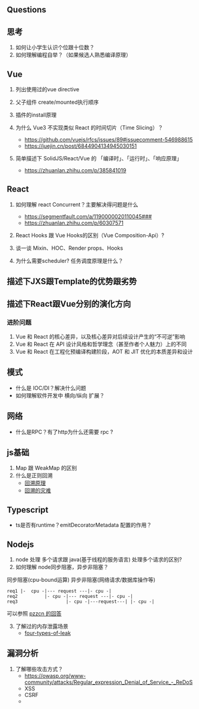 ## Questions

## 思考
1. 如何让小学生认识个位跟十位数？
2. 如何理解编程自举？（如果候选人熟悉编译原理）
## Vue

1. 列出使用过的vue directive
2. 父子组件 create/mounted执行顺序
3. 插件的install原理

4. 为什么 Vue3 不实现类似 React 的时间切片（Time Slicing）？
    * https://github.com/vuejs/rfcs/issues/89#issuecomment-546988615
    * https://juejin.cn/post/6844904134945030151

5. 简单描述下 SolidJS/React/Vue 的 「编译时」、「运行时」、「响应原理」
    * https://zhuanlan.zhihu.com/p/385841019
## React
1. 如何理解 react Concurrent？主要解决得问题是什么
    * https://segmentfault.com/a/1190000020110045###
    * https://zhuanlan.zhihu.com/p/60307571

2. React Hooks 跟 Vue Hooks的区别（Vue Composition-Api）?
3. 谈一谈 Mixin、HOC、Render props、Hooks
4. 为什么需要scheduler? 任务调度原理是什么？

## 描述下JXS跟Template的优势跟劣势
## 描述下React跟Vue分别的演化方向

### 进阶问题
1. Vue 和 React 的核心差异，以及核心差异对后续设计产生的“不可逆”影响
2. Vue 和 React 在 API 设计风格和哲学理念（甚至作者个人魅力）上的不同
3. Vue 和 React 在工程化预编译构建阶段，AOT 和 JIT 优化的本质差异和设计
## 模式

* 什么是 IOC/DI？解决什么问题
* 如何理解软件开发中 横向/纵向 扩展？

## 网络

* 什么是RPC？有了http为什么还需要 rpc ?

## js基础

1. Map 跟 WeakMap 的区别
2. 什么是正则回溯
    * [回溯原理](https://zhuanlan.zhihu.com/p/27417442)
    * [回溯的灾难](https://zh.javascript.info/regexp-catastrophic-backtracking)


## Typescript

* ts是否有runtime？emitDecoratorMetadata 配置的作用？

## Nodejs

1. node 处理 多个请求跟 java(基于线程的服务语言) 处理多个请求的区别?
2. 如何理解 node同步阻塞，异步非阻塞？

同步阻塞(cpu-bound运算)
异步非阻塞(网络请求/数据库操作等)

```
req1 |-  cpu -|--- request ---|- cpu -|
req2          |- cpu -|--- request ---|- cpu -|
req3                  |- cpu -|---request---| |- cpu -|
```

可以参照 [pzzcn 的回答](https://cnodejs.org/topic/5c8b0a4a7ce0df3732428254)

3. 了解过的内存泄露场景
    * [four-types-of-leak](https://auth0.com/blog/four-types-of-leaks-in-your-javascript-code-and-how-to-get-rid-of-them/)
## 漏洞分析

1. 了解哪些攻击方式？
    * https://owasp.org/www-community/attacks/Regular_expression_Denial_of_Service_-_ReDoS
    * XSS
    * CSRF
    * 